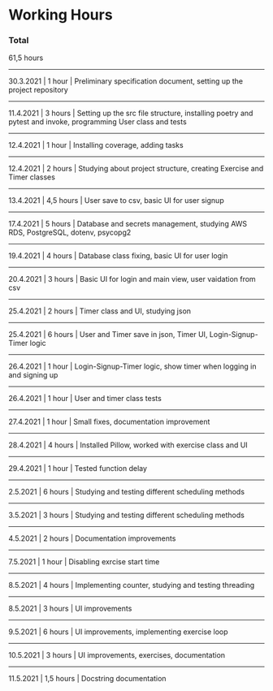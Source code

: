 # Working Hours

### Total

61,5 hours

---

30.3.2021 | 1 hour | Preliminary specification document, setting up the project repository

---

11.4.2021 | 3 hours | Setting up the src file structure, installing poetry and pytest and invoke, programming User class and tests

---

12.4.2021 | 1 hour | Installing coverage, adding tasks

---

12.4.2021 | 2 hours | Studying about project structure, creating Exercise and Timer classes

---

13.4.2021 | 4,5 hours | User save to csv, basic UI for user signup

---

17.4.2021 | 5 hours | Database and secrets management, studying AWS RDS, PostgreSQL, dotenv, psycopg2

---

19.4.2021 | 4 hours | Database class fixing, basic UI for user login

---

20.4.2021 | 3 hours | Basic UI for login and main view, user vaidation from csv

---

25.4.2021 | 2 hours | Timer class and UI, studying json

---

25.4.2021 | 6 hours | User and Timer save in json, Timer UI, Login-Signup-Timer logic

---

26.4.2021 | 1 hour | Login-Signup-Timer logic, show timer when logging in and signing up

---

26.4.2021 | 1 hour | User and timer class tests

---

27.4.2021 | 1 hour | Small fixes, documentation improvement

---

28.4.2021 | 4 hours | Installed Pillow, worked with exercise class and UI

---

29.4.2021 | 1 hour | Tested function delay

---

2.5.2021 | 6 hours | Studying and testing different scheduling methods

---

3.5.2021 | 3 hours | Studying and testing different scheduling methods

---

4.5.2021 | 2 hours | Documentation improvements

---

7.5.2021 | 1 hour | Disabling exrcise start time

---

8.5.2021 | 4 hours | Implementing counter, studying and testing threading

---

8.5.2021 | 3 hours | UI improvements

---

9.5.2021 | 6 hours | UI improvements, implementing exercise loop

---

10.5.2021 | 3 hours | UI improvements, exercises, documentation

---

11.5.2021 | 1,5 hours | Docstring documentation

